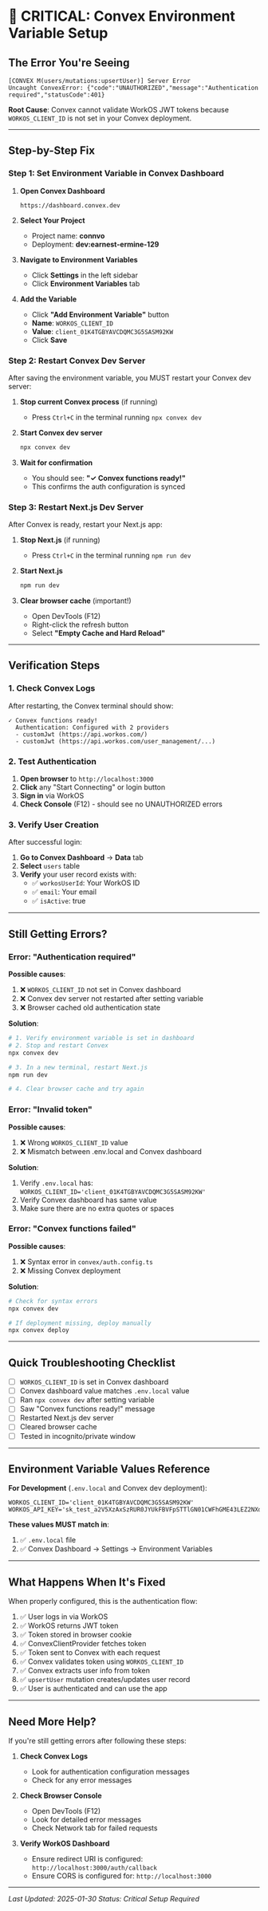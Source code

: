 # 🚨 CRITICAL: Convex Environment Variable Setup

## The Error You're Seeing

```
[CONVEX M(users/mutations:upsertUser)] Server Error
Uncaught ConvexError: {"code":"UNAUTHORIZED","message":"Authentication required","statusCode":401}
```

**Root Cause**: Convex cannot validate WorkOS JWT tokens because `WORKOS_CLIENT_ID` is not set in your Convex deployment.

---

## Step-by-Step Fix

### Step 1: Set Environment Variable in Convex Dashboard

1. **Open Convex Dashboard**
   ```
   https://dashboard.convex.dev
   ```

2. **Select Your Project**
   - Project name: **connvo**
   - Deployment: **dev:earnest-ermine-129**

3. **Navigate to Environment Variables**
   - Click **Settings** in the left sidebar
   - Click **Environment Variables** tab

4. **Add the Variable**
   - Click **"Add Environment Variable"** button
   - **Name**: `WORKOS_CLIENT_ID`
   - **Value**: `client_01K4TGBYAVCDQMC3G5SASM92KW`
   - Click **Save**

### Step 2: Restart Convex Dev Server

After saving the environment variable, you MUST restart your Convex dev server:

1. **Stop current Convex process** (if running)
   - Press `Ctrl+C` in the terminal running `npx convex dev`

2. **Start Convex dev server**
   ```bash
   npx convex dev
   ```

3. **Wait for confirmation**
   - You should see: **"✓ Convex functions ready!"**
   - This confirms the auth configuration is synced

### Step 3: Restart Next.js Dev Server

After Convex is ready, restart your Next.js app:

1. **Stop Next.js** (if running)
   - Press `Ctrl+C` in the terminal running `npm run dev`

2. **Start Next.js**
   ```bash
   npm run dev
   ```

3. **Clear browser cache** (important!)
   - Open DevTools (F12)
   - Right-click the refresh button
   - Select **"Empty Cache and Hard Reload"**

---

## Verification Steps

### 1. Check Convex Logs

After restarting, the Convex terminal should show:

```
✓ Convex functions ready!
  Authentication: Configured with 2 providers
  - customJwt (https://api.workos.com/)
  - customJwt (https://api.workos.com/user_management/...)
```

### 2. Test Authentication

1. **Open browser** to `http://localhost:3000`
2. **Click** any "Start Connecting" or login button
3. **Sign in** via WorkOS
4. **Check Console** (F12) - should see no UNAUTHORIZED errors

### 3. Verify User Creation

After successful login:

1. **Go to Convex Dashboard** → **Data** tab
2. **Select** `users` table
3. **Verify** your user record exists with:
   - ✅ `workosUserId`: Your WorkOS ID
   - ✅ `email`: Your email
   - ✅ `isActive`: true

---

## Still Getting Errors?

### Error: "Authentication required"

**Possible causes**:
1. ❌ `WORKOS_CLIENT_ID` not set in Convex dashboard
2. ❌ Convex dev server not restarted after setting variable
3. ❌ Browser cached old authentication state

**Solution**:
```bash
# 1. Verify environment variable is set in dashboard
# 2. Stop and restart Convex
npx convex dev

# 3. In a new terminal, restart Next.js
npm run dev

# 4. Clear browser cache and try again
```

### Error: "Invalid token"

**Possible causes**:
1. ❌ Wrong `WORKOS_CLIENT_ID` value
2. ❌ Mismatch between .env.local and Convex dashboard

**Solution**:
1. Verify `.env.local` has: `WORKOS_CLIENT_ID='client_01K4TGBYAVCDQMC3G5SASM92KW'`
2. Verify Convex dashboard has same value
3. Make sure there are no extra quotes or spaces

### Error: "Convex functions failed"

**Possible causes**:
1. ❌ Syntax error in `convex/auth.config.ts`
2. ❌ Missing Convex deployment

**Solution**:
```bash
# Check for syntax errors
npx convex dev

# If deployment missing, deploy manually
npx convex deploy
```

---

## Quick Troubleshooting Checklist

- [ ] `WORKOS_CLIENT_ID` is set in Convex dashboard
- [ ] Convex dashboard value matches `.env.local` value
- [ ] Ran `npx convex dev` after setting variable
- [ ] Saw "Convex functions ready!" message
- [ ] Restarted Next.js dev server
- [ ] Cleared browser cache
- [ ] Tested in incognito/private window

---

## Environment Variable Values Reference

**For Development** (`.env.local` and Convex dev deployment):

```env
WORKOS_CLIENT_ID='client_01K4TGBYAVCDQMC3G5SASM92KW'
WORKOS_API_KEY='sk_test_a2V5XzAxSzRUR0JYUkFBVFpSTTlGN01CWFhGME43LEZ2NXdwUjZuek0zcVoyUU5ud1E1V2ZKeU8'
```

**These values MUST match in**:
1. ✅ `.env.local` file
2. ✅ Convex Dashboard → Settings → Environment Variables

---

## What Happens When It's Fixed

When properly configured, this is the authentication flow:

1. ✅ User logs in via WorkOS
2. ✅ WorkOS returns JWT token
3. ✅ Token stored in browser cookie
4. ✅ ConvexClientProvider fetches token
5. ✅ Token sent to Convex with each request
6. ✅ Convex validates token using `WORKOS_CLIENT_ID`
7. ✅ Convex extracts user info from token
8. ✅ `upsertUser` mutation creates/updates user record
9. ✅ User is authenticated and can use the app

---

## Need More Help?

If you're still getting errors after following these steps:

1. **Check Convex Logs**
   - Look for authentication configuration messages
   - Check for any error messages

2. **Check Browser Console**
   - Open DevTools (F12)
   - Look for detailed error messages
   - Check Network tab for failed requests

3. **Verify WorkOS Dashboard**
   - Ensure redirect URI is configured: `http://localhost:3000/auth/callback`
   - Ensure CORS is configured for: `http://localhost:3000`

---

*Last Updated: 2025-01-30*
*Status: Critical Setup Required*
